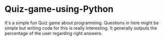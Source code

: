 # Quiz-game-using-Python
It's a simple fun Quiz game about programming.
Questions in here might be simple but writing code for this is really interesting.
It generally outputs the percentage of the user regarding right answers.
